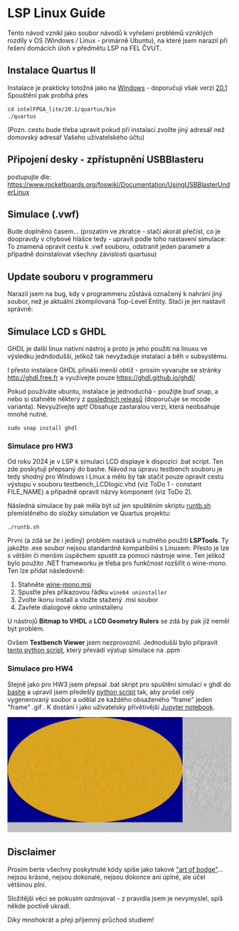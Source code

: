 # LSP Linux Guide
Tento návod vznikl jako soubor návodů k vyřešení problémů vzniklých rozdíly v OS (Windows / Linux - primárně Ubuntu),
na které jsem narazil při řešení domácích úloh v předmětu LSP na FEL ČVUT.

## Instalace Quartus II
Instalace je prakticky totožná jako na [Windows](https://dcenet.fel.cvut.cz/edu/fpga/install.aspx) - doporučuji však verzi [20.1](https://www.intel.com/content/www/us/en/software-kit/661017/intel-quartus-prime-lite-edition-design-software-version-20-1-for-linux.html)
Spouštění pak probíhá přes 

```
cd intelFPGA_lite/20.1/quartus/bin 
./quartus
```

(Pozn. cestu bude třeba upravit pokud při instalaci zvolíte jiný adresář než domovský adresář Vašeho uživatelského účtu)

## Připojení desky - zpřístupnění USBBlasteru

postupujte dle: https://www.rocketboards.org/foswiki/Documentation/UsingUSBBlasterUnderLinux

## Simulace (.vwf)

Bude doplněno časem... (prozatím ve zkratce - stačí akorát přečíst, co je doopravdy v chybové hlášce tedy - upravit podle toho nastavení simulace:
To znamená opravit cestu k .vwf souboru, odstranit jeden parametr a případně doinstalovat všechny závislosti quartusu)

## Update souboru v programmeru

Narazil jsem na bug, kdy v programmeru zůstává označený k nahrání jiný soubor, než je aktuální zkompilovaná Top-Level Entity. Stačí je jen nastavit správně:

## Simulace LCD s GHDL

GHDL je další linux nativní nástroj a proto je jeho použití na linuxu ve výsledku jedndodušší, jelikož tak nevyžaduje 
instalaci a běh v subsystému. 

I přesto instalace GHDL přináší menší obtíž - prosím vyvarujte se stránky http://ghdl.free.fr a využívejte pouze https://ghdl.github.io/ghdl/

Pokud používáte ubuntu, instalace je jednoduchá - použijte buď snap, a nebo si stahněte některý z [posledních releasů](https://github.com/ghdl/ghdl/releases) (doporučuje se mcode varianta).
Nevyužívejte apt! Obsahuje zastaralou verzi, která neobsahuje mnohé nutné.

```
sudo snap install ghdl
```
### Simulace pro HW3

Od roku 2024 je v LSP k simulaci LCD displaye k dispozici .bat script. Ten zde poskytuji přepsaný do bashe.
Návod na úpravu testbench souboru je tedy shodný pro Windows i Linux a mělo by tak stačit pouze opravit cestu 
výstupu v souboru testbench\_LCDlogic.vhd (viz ToDo 1 - constant FILE\_NAME) a případně opravit názvy komponent (viz ToDo 2).

Následná simulace by pak měla být už jen spuštěním skriptu [runtb.sh](ghdl_sim/runtb.sh) přemístěného do složky simulation ve Quartus projektu:

```
./runtb.sh
```

První (a zdá se že i jediný) problém nastává u nutného použití **LSPTools**. Ty jakožto .exe soubor nejsou standardně kompatibilní s Linuxem.
Přesto je lze s větším či menším úspěchem spustit za pomocí nástroje wine. Ten jelikož bylo použito .NET frameworku je třeba pro funkčnost rozšířit o
wine-mono. Ten lze přidat následovně:

1. Stahněte [wine-mono.msi](https://dl.winehq.org/wine/wine-mono/)
2. Spusťte přes příkazovou řádku `wine64 uninstaller`
3. Zvolte ikonu install a vložte stažený .msi soubor
4. Zavřete dialogové okno uninstalleru

U nástrojů **Bitmap to VHDL** a **LCD Geometry Rulers** se zdá by pak již neměl být problém. 

Ovšem **Testbench Viewer** jsem nezprovoznil. Jednodušší bylo připravit [tento python script](ghdl_sim/lsp_txt_to_ppm.py), který převádí výstup simulace na .ppm

### Simulace pro HW4

Stejně jako pro HW3 jsem přepsal .bat skript pro spuštění simulací v ghdl do [bashe](ghdl_sim/runtbanim.sh) a upravil jsem předešlý [python script](ghdl_sim/lsp_txt_to_gif.py) 
tak, aby prošel celý vygenerovaný soubor a udělal ze každého obsaženého "frame" jeden "frame" .gif . K dostání i jako uživatelsky přívětivější [Jupyter notebook](ghdl_sim/lsp_txt_to_anim.ipnb).

![vzor k HW4](media/out.gif)

## Disclaimer

Prosím berte všechny poskytnuté kódy spíše jako takové ["art of bodge"](https://www.youtube.com/watch?v=lIFE7h3m40U)... 
nejsou krásné, nejsou dokonalé, nejsou dokonce ani úplné, ale účel většinou plní. 

Složitější věci se pokusím ozdrojovat - z pravidla jsem je nevymyslel, spíš někde poctivě ukradl.

Díky mnohokrát a přeji příjemný průchod studiem!

